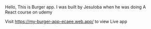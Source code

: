 Hello, This is Burger app.
I was built by Jesuloba when he was doing A React course on udemy

Visit https://my-burger-app-ecaee.web.app/  to view Live app
